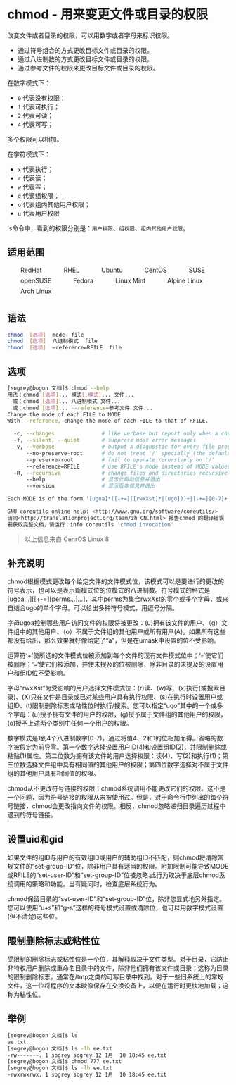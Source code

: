 # chmod - 用来变更文件或目录的权限

改变文件或者目录的权限，可以用数字或者字母来标识权限。

- 通过符号组合的方式更改目标文件或目录的权限。
- 通过八进制数的方式更改目标文件或目录的权限。
- 通过参考文件的权限来更改目标文件或目录的权限。

在数字模式下：

- `0` 代表没有权限；
- `1` 代表可执行；
- `2` 代表可读；
- `4` 代表可写；

多个权限可以相加。

在字符模式下：

- `x` 代表执行；
- `r` 代表读；
- `w` 代表写；
- `g` 代表组权限；
- `o` 代表组内其他用户权限；
- `u` 代表用户权限

ls命令中，看到的权限分别是：`用户权限`、`组权限`、`组内其他用户权限`。


## 适用范围

<!-- <div class="svg linux">Linux</div> -->
<div class="svg redhat">RedHat</div>
<div class="svg rhel">RHEL</div>
<div class="svg ubuntu">Ubuntu</div>
<div class="svg centos">CentOS</div>
<div class="svg suse">SUSE</div>
<div class="svg opensuse">openSUSE</div>
<div class="svg fedora">Fedora</div>
<div class="svg linuxmint">Linux Mint</div>
<!-- <div class="svg linuxfoundation">Linux Foundation</div> -->
<!-- <div class="svg mxlinux">MX Linux</div> -->
<div class="svg alpinelinux">Alpine Linux</div>
<div class="svg archlinux">Arch Linux</div>

## 语法

``` bash
chmod  [选项]  mode  file
chmod  [选项]  八进制模式  file
chmod  [选项]  –reference=RFILE  file
```

## 选项

``` bash
[sogrey@bogon 文档]$ chmod --help
用法：chmod [选项]... 模式[,模式]... 文件...
　或：chmod [选项]... 八进制模式 文件...
　或：chmod [选项]... --reference=参考文件 文件...
Change the mode of each FILE to MODE.
With --reference, change the mode of each FILE to that of RFILE.

  -c, --changes               # like verbose but report only when a change is made
  -f, --silent, --quiet       # suppress most error messages
  -v, --verbose               # output a diagnostic for every file processed
      --no-preserve-root      # do not treat '/' specially (the default)
      --preserve-root         # fail to operate recursively on '/'
      --reference=RFILE       # use RFILE's mode instead of MODE values
  -R, --recursive             # change files and directories recursively
      --help		          # 显示此帮助信息并退出
      --version		          # 显示版本信息并退出

Each MODE is of the form '[ugoa]*([-+=]([rwxXst]*|[ugo]))+|[-+=][0-7]+'.

GNU coreutils online help: <http://www.gnu.org/software/coreutils/>
请向<http://translationproject.org/team/zh_CN.html> 报告chmod 的翻译错误
要获取完整文档，请运行：info coreutils 'chmod invocation'
```
> 以上信息来自 CenrOS Linux 8

## 补充说明

chmod根据模式更改每个给定文件的文件模式位，该模式可以是要进行的更改的符号表示，也可以是表示新模式位的位模式的八进制数。符号模式的格式是[ugoa...][[+-=][perms...]...]，其中perms为集合rwxXst的零个或多个字母，或来自结合ugo的单个字母。可以给出多种符号模式，用逗号分隔。

字母ugoa控制哪些用户访问文件的权限将被更改：(u)拥有该文件的用户、（g）文件组中的其他用户、（o）不属于文件组的其他用户或所有用户(A)。如果所有这些都没有给出，那么效果就好像给定了“a”，但是在umask中设置的位不受影响。

运算符‘+’使所选的文件模式位被添加到每个文件的现有文件模式位中；‘-’使它们被删除；‘=‘使它们被添加，并使未提及的位被删除，除非目录的未提及的设置用户和组ID位不受影响。

字母“rwxXst”为受影响的用户选择文件模式位：(r)读、(w)写、(x)执行(或搜索目录)、(X)只在文件是目录或已对某些用户具有执行权限、(s)在执行时设置用户或组ID、(t)限制删除标志或粘性位时执行/搜索。您可以指定“ugo”其中的一个或多个字母：(u)授予拥有文件的用户的权限，(g)授予属于文件组的其他用户的权限，(o)授予上述两个类别中任何一个用户的权限。

数字模式是1到4个八进制数字(0-7)，通过将值4、2和1的位相加而得。省略的数字被假定为前导零。第一个数字选择设置用户ID(4)和设置组ID(2)，并限制删除或粘贴(1)属性。第二位数为拥有该文件的用户选择权限：读(4)、写(2)和执行(1)；第三位数选择文件组中具有相同值的其他用户的权限；第四位数字选择对不属于文件组的其他用户具有相同值的权限。

chmod从不更改符号链接的权限；chmod系统调用不能更改它们的权限。这不是一个问题，因为符号链接的权限从未被使用过。但是，对于命令行中列出的每个符号链接，chmod会更改指向文件的权限。相反，chmod忽略递归目录遍历过程中遇到的符号链接。

## 设置uid和gid

如果文件的组ID与用户的有效组ID或用户的辅助组ID不匹配，则chmod将清除常规文件的“set-group-ID”位，除非用户具有适当的权限。附加限制可能导致MODE或RFILE的“set-user-ID”和“set-group-ID”位被忽略.此行为取决于底层chmod系统调用的策略和功能。当有疑问时，检查底层系统行为。

chmod保留目录的“set-user-ID”和“set-group-ID”位，除非您显式地另外指定。您可以使用“u+s”和“g-s”这样的符号模式设置或清除位，也可以用数字模式设置(但不清楚)这些位。

## 限制删除标志或粘性位

受限制的删除标志或粘性位是一个位，其解释取决于文件类型。对于目录，它防止非特权用户删除或重命名目录中的文件，除非他们拥有该文件或目录；这称为目录的限制删除标志，通常在/tmp之类的可写目录中找到。对于一些旧系统上的常规文件，这一位将程序的文本映像保存在交换设备上，以便在运行时更快地加载；这称为粘性位。

## 举例

``` bash
[sogrey@bogon 文档]$ ls
ee.txt
[sogrey@bogon 文档]$ ls -lh ee.txt
-rw-------. 1 sogrey sogrey 12 1月  10 18:45 ee.txt
[sogrey@bogon 文档]$ chmod 777 ee.txt
[sogrey@bogon 文档]$ ls -lh ee.txt
-rwxrwxrwx. 1 sogrey sogrey 12 1月  10 18:45 ee.txt
```

<!-- <link rel="stylesheet" type="text/css" href="../../.vuepress/public/css/style.css"/> -->
<style>
.svg {
    height: 1.5rem;
    /* width: 1.5rem; */
    background-repeat: no-repeat;
    padding-left:30px;margin-right:16px;
    display:inline-block;
}
.svg.linux{
    fill: #2cc624;
    background-image: url("../../.vuepress/public/img/icos/linux.svg"); 
}
.svg.redhat,.svg.rhel{
    fill: #f00;
    background-image: url("../../.vuepress/public/img/icos/redhat.svg"); 
}
.svg.ubuntu{
    fill: #e95420;
    background-image: url("../../.vuepress/public/img/icos/ubuntu.svg"); 
}
.svg.centos{
    fill: #262577;
    background-image: url("../../.vuepress/public/img/icos/centos.svg"); 
}
.svg.suse,.svg.opensuse{
    fill: #73ba25;
    background-image: url("../../.vuepress/public/img/icos/opensuse.svg"); 
}
.svg.fedora{
    fill: #294172;
    background-image: url("../../.vuepress/public/img/icos/fedora.svg"); 
}
.svg.linuxmint{
    fill: #87cf3e;
    background-image: url("../../.vuepress/public/img/icos/linuxmint.svg"); 
}
.svg.linuxfoundation{
    fill: #003764;
    background-image: url("../../.vuepress/public/img/icos/linuxfoundation.svg"); 
}
.svg.mxlinux{
    fill: #000;
    background-image: url("../../.vuepress/public/img/icos/mxlinux.svg"); 
}
.svg.alpinelinux{
    fill: #0d597f;
    background-image: url("../../.vuepress/public/img/icos/alpinelinux.svg"); 
}
.svg.archlinux{
    fill: #1793d1;
    background-image: url("../../.vuepress/public/img/icos/archlinux.svg"); 
}
</style>